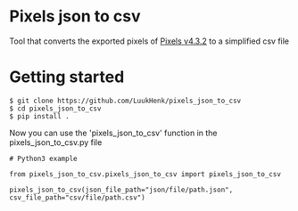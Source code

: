 # Pixels json to csv

Tool that converts the exported pixels of [Pixels v4.3.2](https://teovogel.me/pixels/)
to a simplified csv file

# Getting started

```
$ git clone https://github.com/LuukHenk/pixels_json_to_csv
$ cd pixels_json_to_csv
$ pip install .
```

Now you can use the 'pixels_json_to_csv' function in the pixels_json_to_csv.py file

```
# Python3 example

from pixels_json_to_csv.pixels_json_to_csv import pixels_json_to_csv

pixels_json_to_csv(json_file_path="json/file/path.json", csv_file_path="csv/file/path.csv")
```